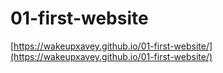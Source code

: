 # 01-first-website
 
[https://wakeupxavey.github.io/01-first-website/](https://wakeupxavey.github.io/01-first-website/)
